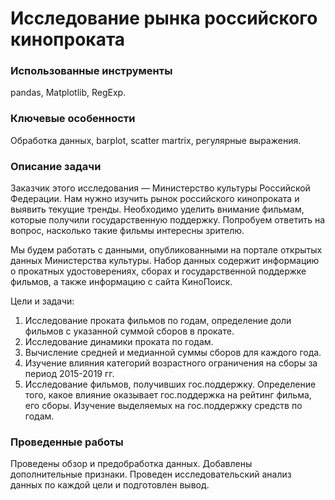 
# Исследование рынка российского кинопроката

### Использованные инструменты
pandas, Matplotlib, RegExp.

### Ключевые особенности
Обработка данных, barplot, scatter martrix, регулярные выражения.

### Описание задачи
Заказчик этого исследования — Министерство культуры Российской Федерации. Нам нужно изучить рынок российского кинопроката и выявить текущие тренды. Необходимо уделить внимание фильмам, которые получили государственную поддержку. Попробуем ответить на вопрос, насколько такие фильмы интересны зрителю.

Мы будем работать с данными, опубликованными на портале открытых данных Министерства культуры. Набор данных содержит информацию о прокатных удостоверениях, сборах и государственной поддержке фильмов, а также информацию с сайта КиноПоиск.

Цели и задачи:
1. Исследование проката фильмов по годам, определение доли фильмов с указанной суммой сборов в прокате.
2. Исследование динамики проката по годам.
3. Вычисление средней и медианной суммы сборов для каждого года.
4. Изучение влияния категорий возрастного ограничения на сборы за период 2015-2019 гг.
5. Исследование фильмов, получивших гос.поддержку. Определение того, какое влияние оказывает гос.поддержка на рейтинг фильма, его сборы. Изучение выделяемых на гос.поддержку средств по годам.


### Проведенные работы
Проведены обзор и предобработка данных. Добавлены дополнительные признаки. Проведен исследовательский анализ данных по каждой цели и подготовлен вывод.  